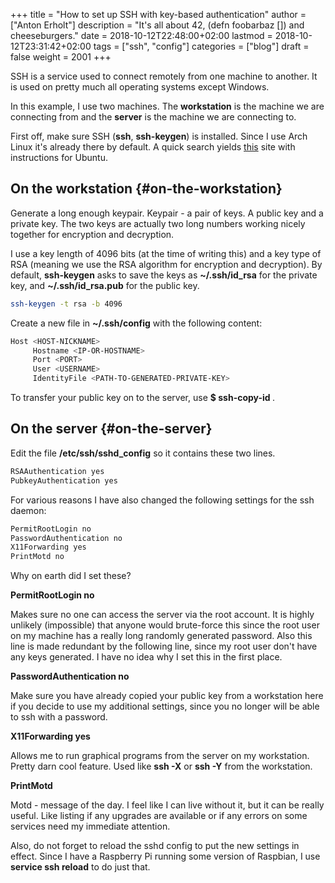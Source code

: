 +++
title = "How to set up SSH with key-based authentication"
author = ["Anton Erholt"]
description = "It's all about 42, (defn foobarbaz []) and cheeseburgers."
date = 2018-10-12T22:48:00+02:00
lastmod = 2018-10-12T23:31:42+02:00
tags = ["ssh", "config"]
categories = ["blog"]
draft = false
weight = 2001
+++

SSH is a service used to connect remotely from one machine to
another. It is used on pretty much all operating systems except
Windows.

In this example, I use two machines. The **workstation** is the
machine we are connecting from and the **server** is the machine we
are connecting to.

First off, make sure SSH (**ssh**, **ssh-keygen**) is installed. Since I
use Arch Linux it's already there by default. A quick search yields
[this](https://www.google.com/url?sa=t&rct=j&q=&esrc=s&source=web&cd=2&ved=2ahUKEwj3ive2zYHeAhVBtosKHWsVBCEQFjABegQIBhAE&url=https%3A%2F%2Fwww.simplified.guide%2Fubuntu%2Finstall-ssh-server&usg=AOvVaw24xjG875GC72ufNqHsQV5z) site with instructions for Ubuntu.


## On the workstation {#on-the-workstation}

Generate a long enough keypair. Keypair - a pair of keys. A public
key and a private key. The two keys are actually two long numbers
working nicely together for encryption and decryption.

I use a key length of 4096 bits (at the time of writing this) and a
key type of RSA (meaning we use the RSA algorithm for encryption and
decryption). By default, **ssh-keygen** asks to save the keys as
**~/.ssh/id\_rsa** for the private key, and **~/.ssh/id\_rsa.pub** for the
public key.

```bash
ssh-keygen -t rsa -b 4096
```

Create a new file in  **~/.ssh/config** with the following content:

```bash
Host <HOST-NICKNAME>
     Hostname <IP-OR-HOSTNAME>
     Port <PORT>
     User <USERNAME>
     IdentityFile <PATH-TO-GENERATED-PRIVATE-KEY>
```

To transfer your public key on to the server,
use **$ ssh-copy-id <HOST-NICKNAME>**.


## On the server {#on-the-server}

Edit the file **/etc/ssh/sshd\_config** so it contains these two lines.

```bash
RSAAuthentication yes
PubkeyAuthentication yes
```

For various reasons I have also changed the following settings for
the ssh daemon:

```bash
PermitRootLogin no
PasswordAuthentication no
X11Forwarding yes
PrintMotd no
```

Why on earth did I set these?

**PermitRootLogin no**

Makes sure no one can access the server via the root account. It is
highly unlikely (impossible) that anyone would brute-force this
since the root user on my machine has a really long randomly
generated password. Also this line is made redundant by the
following line, since my root user don't have any keys generated. I
have no idea why I set this in the first place.

**PasswordAuthentication no**

Make sure you have already copied your public key from a
workstation here if you decide to use my additional settings, since
you no longer will be able to ssh with a password.

**X11Forwarding yes**

Allows me to run graphical programs from the server on my
workstation. Pretty darn cool feature. Used like **ssh <HOST> -X** or
**ssh <HOST> -Y** from the workstation.

**PrintMotd**

Motd - message of the day. I feel like I can live without it, but it
can be really useful. Like listing if any upgrades are available or
if any errors on some services need my immediate attention.

Also, do not forget to reload the sshd config to put the new
settings in effect. Since I have a Raspberry Pi running some version
of Raspbian, I use **service ssh reload** to do just that.
